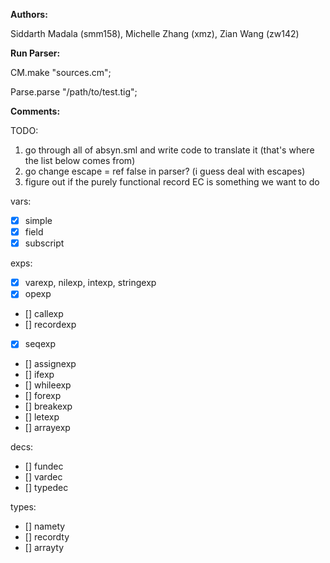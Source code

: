 **Authors:**

Siddarth Madala (smm158), Michelle Zhang (xmz), Zian Wang (zw142) 


**Run Parser:**

CM.make "sources.cm";

Parse.parse "/path/to/test.tig";

**Comments:**

TODO:
1. go through all of absyn.sml and write code to translate it (that's where the list below comes from)
2. go change escape = ref false in parser? (i guess deal with escapes)
3. figure out if the purely functional record EC is something we want to do  

vars:
- [x] simple
- [x] field
- [x] subscript

exps:
- [x] varexp, nilexp, intexp, stringexp
- [x] opexp
- [] callexp
- [] recordexp
- [x] seqexp
- [] assignexp
- [] ifexp
- [] whileexp
- [] forexp
- [] breakexp
- [] letexp
- [] arrayexp

decs:
- [] fundec
- [] vardec
- [] typedec

types:
- [] namety
- [] recordty
- [] arrayty
